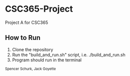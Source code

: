 # CSC365-Project
Project A for CSC365

## How to Run
1. Clone the repository
2. Run the "build_and_run.sh" script, i.e. ./build_and_run.sh
3. Program should run in the terminal







<sub>Spencer Schurk, Jack Goyette</sub>
